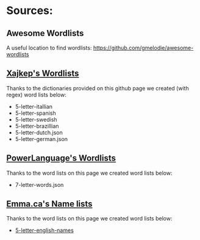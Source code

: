 # Sources:

## Awesome Wordlists

A useful location to find wordlists: https://github.com/gmelodie/awesome-wordlists

## [Xajkep's Wordlists](https://github.com/xajkep/wordlists)

Thanks to the dictionaries provided on this github page we created (with regex) word lists below:

-   5-letter-itallian
-   5-letter-spanish
-   5-letter-swedish
-   5-letter-brazillian
-   5-letter-dutch.json
-   5-letter-german.json

## [PowerLanguage's Wordlists](https://github.com/powerlanguage/word-lists/)

Thanks to the word lists on this page we created word lists below:

-   7-letter-words.json

## [Emma.ca's Name lists](https://emma.ca/)

Thanks to the word lists on this page we created word lists below:

-   [5-letter-english-names](https://emma.ca/baby-boy-names/5-letters)
